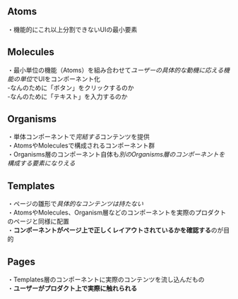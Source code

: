 ## Atoms  
・機能的にこれ以上分割できないUIの最小要素  
  

## Molecules  
・最小単位の機能（Atoms）を組み合わせて*ユーザーの具体的な動機に応える機能の単位*でUIをコンポーネント化   
 -なんのために「ボタン」をクリックするのか  
 -なんのために「テキスト」を入力するのか  
  

## Organisms  
・単体コンポーネントで*完結する*コンテンツを提供  
・AtomsやMoleculesで構成されるコンポーネント群  
・Organisms層のコンポーネント自体も*別のOrganisms層のコンポーネントを構成する要素になりえる*  
  

## Templates  
・ページの雛形で*具体的なコンテンツは持たない*  
・AtomsやMolecules、Organism層などのコンポーネントを実際のプロダクトのページと同様に配置   
・**コンポーネントがページ上で正しくレイアウトされているかを確認する**のが目的  
  

## Pages  
・Templates層のコンポーネントに実際のコンテンツを流し込んだもの  
・**ユーザーがプロダクト上で実際に触れられる**


